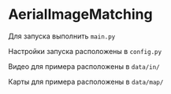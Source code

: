 # AerialImageMatching
Для запуска выполнить ```main.py```

Настройки запуска расположены в ```config.py```

Видео для примера расположены в ```data/in/```

Карты для примера расположены в ```data/map/```
